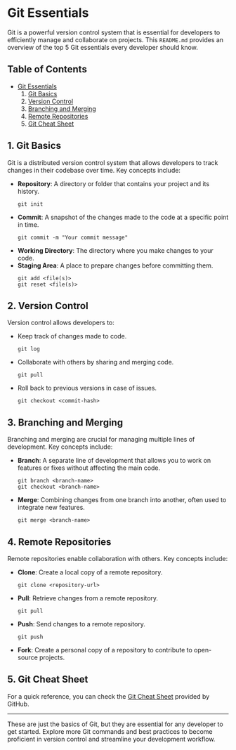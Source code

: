 # Git Essentials

Git is a powerful version control system that is essential for developers to efficiently manage and collaborate on projects. This `README.md` provides an overview of the top 5 Git essentials every developer should know.

## Table of Contents
- [Git Essentials](#git-essentials)
  1. [Git Basics](#1-git-basics)
  2. [Version Control](#2-version-control)
  3. [Branching and Merging](#3-branching-and-merging)
  4. [Remote Repositories](#4-remote-repositories)
  5. [Git Cheat Sheet](#5-git-cheat-sheet)

## 1. Git Basics

Git is a distributed version control system that allows developers to track changes in their codebase over time. Key concepts include:
- **Repository**: A directory or folder that contains your project and its history.
  ```shell
  git init
  ```
- **Commit**: A snapshot of the changes made to the code at a specific point in time.
    ```shell
    git commit -m "Your commit message"
    ```
- **Working Directory**: The directory where you make changes to your code.
- **Staging Area**: A place to prepare changes before committing them.
    ```shell
    git add <file(s)>
    git reset <file(s)>
    ```

## 2. Version Control

Version control allows developers to:
- Keep track of changes made to code.
    ``` shell
    git log
    ```
- Collaborate with others by sharing and merging code.
    ``` shell
    git pull
    ```
- Roll back to previous versions in case of issues.
    ```
    git checkout <commit-hash>
    ```

## 3. Branching and Merging

Branching and merging are crucial for managing multiple lines of development. Key concepts include:
- **Branch**: A separate line of development that allows you to work on features or fixes without affecting the main code.
    ``` shell
    git branch <branch-name>
    git checkout <branch-name>
    ```
- **Merge**: Combining changes from one branch into another, often used to integrate new features.
    ``` shell
    git merge <branch-name>
    ```

## 4. Remote Repositories

Remote repositories enable collaboration with others. Key concepts include:
- **Clone**: Create a local copy of a remote repository.
    ``` shell
    git clone <repository-url>
    ```
- **Pull**: Retrieve changes from a remote repository.
    ``` shell
    git pull
    ```
- **Push**: Send changes to a remote repository.
    ``` shell
    git push
    ```
- **Fork**: Create a personal copy of a repository to contribute to open-source projects.

## 5. Git Cheat Sheet

For a quick reference, you can check the [Git Cheat Sheet](https://docs.github.com/en/get-started/quickstart/git-cheatsheet) provided by GitHub.

---

These are just the basics of Git, but they are essential for any developer to get started. Explore more Git commands and best practices to become proficient in version control and streamline your development workflow.
